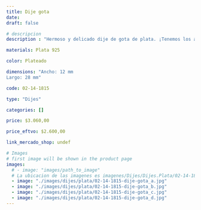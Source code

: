 ```yaml
---
title: Dije gota
date: 
draft: false

# descripcion
description : "Hermoso y delicado dije de gota de plata. ¡Tenemos los aros haciendo juego!"

materials: Plata 925

color: Plateado

dimensions: "Ancho: 12 mm 
Largo: 28 mm"

code: 02-14-1815

type: "Dijes"

categories: []

price: $3.060,00

price_eftvo: $2.600,00

link_mercado_shop: undef

# Images
# first image will be shown in the product page
images:
  # - image: "images/path_to_image"
  # La ubicacion de las imagenes es imagenes/Dijes/Dijes.Plata/02-14-1815-dije-gota
  - image: "./images/dijes/plata/02-14-1815-dije-gota_a.jpg"
  - image: "./images/dijes/plata/02-14-1815-dije-gota_b.jpg"
  - image: "./images/dijes/plata/02-14-1815-dije-gota_c.jpg"
  - image: "./images/dijes/plata/02-14-1815-dije-gota_d.jpg"
---
```

